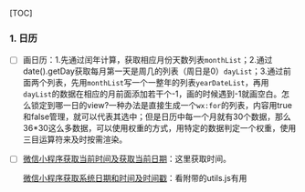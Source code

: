 [TOC]

### 1. 日历

- [ ] 画日历：1.先通过闰年计算，获取相应月份天数列表`monthList`；2.通过date().getDay获取每月第一天是周几的列表（周日是0）`dayList`；3.通过前面两个列表，先用`monthList`写一个一整年的列表`yearDateList`，再用`dayList`的数据在相应的月前面添加若干个-1，画的时候遇到-1就画空白。怎么锁定到哪一日的view?一种办法是直接生成一个`wx:for`的列表，内容用true和false管理，就可以代表其选中；但是日历中每一个月就有30个数据，那么36*30这么多数据，可以使用权重的方式，用特定的数据判定一个权重，使用三目运算符来及时按需渲染。

- [ ] [微信小程序获取当前时间及获取当前日期](https://blog.csdn.net/qq_36742720/article/details/81069378)：这里获取时间。

  [微信小程序获取系统日期和时间及时间戳](https://www.jianshu.com/p/42670f94744c)：看附带的utils.js有用